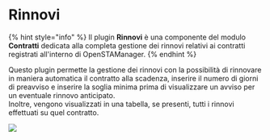 # Rinnovi



{% hint style="info" %}
Il plugin **Rinnovi** è una componente del modulo **Contratti** dedicata alla completa gestione dei rinnovi relativi ai contratti registrati all'interno di OpenSTAManager.
{% endhint %}

Questo plugin permette la gestione dei rinnovi con la possibilità di rinnovare in maniera automatica il contratto alla scadenza, inserire il numero di giorni di preavviso e inserire la soglia minima prima di visualizzare un avviso per un eventuale rinnovo anticipato.\
Inoltre, vengono visualizzati in una tabella, se presenti,  tutti i rinnovi effettuati su quel contratto.

![](https://firebasestorage.googleapis.com/v0/b/gitbook-x-prod.appspot.com/o/spaces%2F-LZJeLg23eVDvrCv74U7-887967055%2Fuploads%2FMVtm0WyOqTgeetXLXIAf%2Ffile.png?alt=media)
